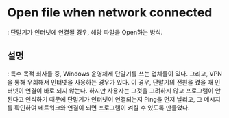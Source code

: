# Open file when network connected
: 단말기가 인터넷에 연결될 경우, 해당 파일을 Open하는 방식. 


## 설명
: 특수 목적 회사들 중, Windows 운영체제 단말기를 쓰는 업체들이 있다. 그리고, VPN을 통해 우회해서 인터넷을 사용하는 경우가 있다.
이 경우, 단말기의 전원을 켰을 때 인터넷이 연결이 바로 되지 않는다. 하지만 사용자는 그것을 고려하지 않고 프로그램이 안된다고 인식하기 때문에
단말기가 인터넷이 연결되는지 Ping을 먼저 날리고, 그 메시지를 확인하여 네트워크와 연결이 되면 프로그램이 켜질 수 있도록 만들었다.

